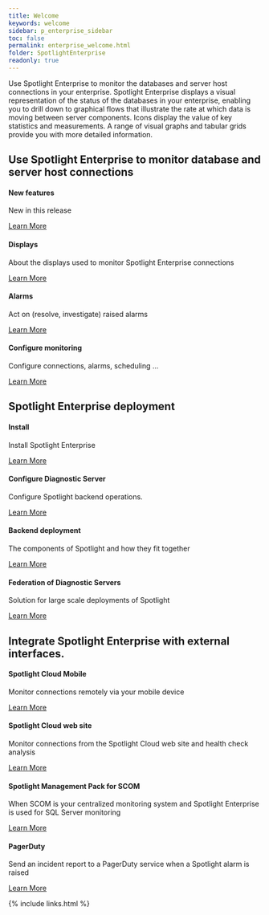 ```yaml
---
title: Welcome
keywords: welcome
sidebar: p_enterprise_sidebar
toc: false
permalink: enterprise_welcome.html
folder: SpotlightEnterprise
readonly: true
---
```




Use Spotlight Enterprise to monitor the databases and server host connections in your enterprise. Spotlight Enterprise displays a visual representation of the status of the databases in your enterprise, enabling you to drill down to graphical flows that illustrate the rate at which data is moving between server components. Icons display the value of key statistics and measurements. A range of visual graphs and tabular grids provide you with more detailed information.


<div class="row">
        <h2 class="page-header">Use Spotlight Enterprise to monitor database and server host connections</h2>
        <div class="col-md-3 col-sm-6">
            <div class="panel panel-default text-center">
                <div class="panel-body">
                    <h4>New features</h4>
                    <p>New in this release</p>
                    <a href="enterprise_releasenotes_new.html" class="btn btn-primary">Learn More</a>
                </div>
            </div>
        </div>
        <div class="col-md-3 col-sm-6">
            <div class="panel panel-default text-center">
                <div class="panel-body">
                    <h4>Displays</h4>
                    <p>About the displays used to monitor Spotlight Enterprise connections</p>
                    <a href="enterprise_display_heatmap.html" class="btn btn-primary">Learn More</a>
                </div>
            </div>
        </div>
        <div class="col-md-3 col-sm-6">
            <div class="panel panel-default text-center">
                <div class="panel-body">
                    <h4>Alarms</h4>
                    <p>Act on (resolve, investigate) raised alarms</p>
                    <a href="enterprise_alarm_diagnose.html" class="btn btn-primary">Learn More</a>
                </div>
            </div>
        </div>
        <div class="col-md-3 col-sm-6">
            <div class="panel panel-default text-center">
                <div class="panel-body">
                    <h4>Configure monitoring</h4>
                    <p>Configure connections, alarms, scheduling ...</p>
                    <a href="enterprise_cfgmonitor_monitoring.html" class="btn btn-primary">Learn More</a>
                </div>
            </div>
        </div>
    </div>


<div class="row">
        <h2 class="page-header">Spotlight Enterprise deployment</h2>
        <div class="col-md-3 col-sm-6">
            <div class="panel panel-default text-center">
                <div class="panel-body">
                    <h4>Install</h4>
                    <p>Install Spotlight Enterprise</p>
                    <a href="enterprise_install.html" class="btn btn-primary">Learn More</a>
                </div>
            </div>
        </div>
        <div class="col-md-3 col-sm-6">
            <div class="panel panel-default text-center">
                <div class="panel-body">
                    <h4>Configure Diagnostic Server</h4>
                    <p>Configure Spotlight backend operations.</p>
                     <a href="enterprise_cfgds_select.html" class="btn btn-primary">Learn More</a>
               </div>
            </div>
        </div>
        <div class="col-md-3 col-sm-6">
            <div class="panel panel-default text-center">
                <div class="panel-body">
                    <h4>Backend deployment</h4>
                    <p>The components of Spotlight and how they fit together</p>
                    <a href="enterprise_backend.html" class="btn btn-primary">Learn More</a>
                </div>
            </div>
        </div>
        <div class="col-md-3 col-sm-6">
            <div class="panel panel-default text-center">
                <div class="panel-body">
                    <h4>Federation of Diagnostic Servers</h4>
                    <p>Solution for large scale deployments of Spotlight</p>
                    <a href="enterprise_backend_federation.html" class="btn btn-primary">Learn More</a>
                </div>
            </div>
        </div>
    </div>

<div class="row">
            <h2 class="page-header">Integrate Spotlight Enterprise with external interfaces.</h2>
            <div class="col-md-3 col-sm-6">
                <div class="panel panel-default text-center">
                    <div class="panel-body">
                        <h4>Spotlight Cloud Mobile</h4>
                        <p>Monitor connections remotely via your mobile device</p>
                        <a href="enterprise_interface_mobile.html" class="btn btn-primary">Learn More</a>
                    </div>
                </div>
            </div>
            <div class="col-md-3 col-sm-6">
                <div class="panel panel-default text-center">
                    <div class="panel-body">
                        <h4>Spotlight Cloud web site</h4>
                        <p>Monitor connections from the Spotlight Cloud web site and health check analysis</p>
                        <a href="enterprise_interface_website.html" class="btn btn-primary">Learn More</a>
                    </div>
                </div>
            </div>
            <div class="col-md-3 col-sm-6">
                <div class="panel panel-default text-center">
                    <div class="panel-body">
                        <h4>Spotlight Management Pack for SCOM</h4>
                        <p>When SCOM is your centralized monitoring system and Spotlight Enterprise is used for SQL Server monitoring</p>
                        <a href="enterprise_interface_scom.html" class="btn btn-primary">Learn More</a>
                    </div>
                </div>
            </div>
            <div class="col-md-3 col-sm-6">
                <div class="panel panel-default text-center">
                    <div class="panel-body">
                        <h4>PagerDuty</h4>
                        <p>Send an incident report to a PagerDuty service when a Spotlight alarm is raised</p>
                         <a href="enterprise_interface_pagerduty.html" class="btn btn-primary">Learn More</a>
                   </div>
                </div>
            </div>
        </div>


{% include links.html %}
